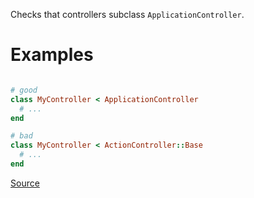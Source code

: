 
Checks that controllers subclass `ApplicationController`.

# Examples

```ruby

# good
class MyController < ApplicationController
  # ...
end

# bad
class MyController < ActionController::Base
  # ...
end
```

[Source](http://www.rubydoc.info/gems/rubocop/RuboCop/Cop/Rails/ApplicationController)